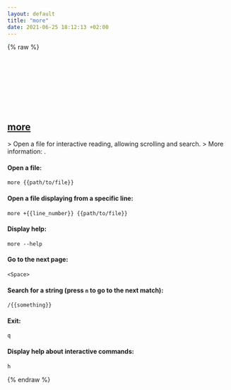 ```yaml
---
layout: default
title: "more"
date: 2021-06-25 18:12:13 +02:00
---
```

{% raw %}
<h2 id="more">
  <a href="/en/common/more.html">more</a> <a href="#more"><svg class="icon">
    <use href="/assets/images/unicode_sprite.svg#link" />
  </svg></a>
</h2>
> Open a file for interactive reading, allowing scrolling and search.
> More information: <https://manned.org/more>.

#### Open a file:
```shell
more {{path/to/file}}
```
#### Open a file displaying from a specific line:
```shell
more +{{line_number}} {{path/to/file}}
```
#### Display help:
```shell
more --help
```
#### Go to the next page:
```shell
<Space>
```
#### Search for a string (press `n` to go to the next match):
```shell
/{{something}}
```
#### Exit:
```shell
q
```
#### Display help about interactive commands:
```shell
h
```
{% endraw %}